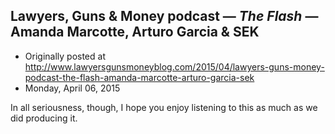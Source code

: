 ## Lawyers, Guns &amp; Money podcast — <em>The Flash</em> — Amanda Marcotte, Arturo Garcia &amp; SEK

 * Originally posted at http://www.lawyersgunsmoneyblog.com/2015/04/lawyers-guns-money-podcast-the-flash-amanda-marcotte-arturo-garcia-sek
 * Monday, April 06, 2015

In all seriousness, though, I hope you enjoy listening to this as much as we did producing it.